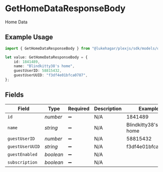 # GetHomeDataResponseBody

Home Data

## Example Usage

```typescript
import { GetHomeDataResponseBody } from "@lukehagar/plexjs/sdk/models/operations";

let value: GetHomeDataResponseBody = {
    id: 1841489,
    name: "Blindkitty38's home",
    guestUserID: 58815432,
    guestUserUUID: "f3df4e01bfca0787",
};
```

## Fields

| Field               | Type                | Required            | Description         | Example             |
| ------------------- | ------------------- | ------------------- | ------------------- | ------------------- |
| `id`                | *number*            | :heavy_minus_sign:  | N/A                 | 1841489             |
| `name`              | *string*            | :heavy_minus_sign:  | N/A                 | Blindkitty38's home |
| `guestUserID`       | *number*            | :heavy_minus_sign:  | N/A                 | 58815432            |
| `guestUserUUID`     | *string*            | :heavy_minus_sign:  | N/A                 | f3df4e01bfca0787    |
| `guestEnabled`      | *boolean*           | :heavy_minus_sign:  | N/A                 |                     |
| `subscription`      | *boolean*           | :heavy_minus_sign:  | N/A                 |                     |